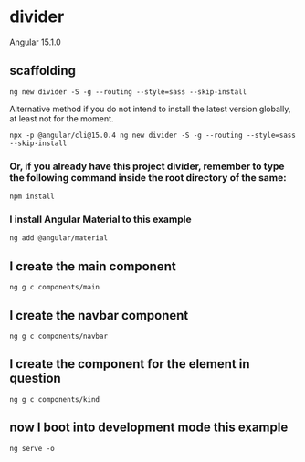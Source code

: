 # divider

Angular 15.1.0

## scaffolding

```shell
ng new divider -S -g --routing --style=sass --skip-install
```

Alternative method if you do not intend to install the latest version globally, at least not for the moment.

```shell
npx -p @angular/cli@15.0.4 ng new divider -S -g --routing --style=sass --skip-install
```

### Or, if you already have this project divider, remember to type the following command inside the root directory of the same:

```shell
npm install
```

### I install Angular Material to this example

```shell
ng add @angular/material
```

## I create the main component

```shell
ng g c components/main
```

## I create the navbar component

```shell
ng g c components/navbar
```

## I create the component for the element in question

```shell
ng g c components/kind
```

## now I boot into development mode this example

```shell
ng serve -o
```
